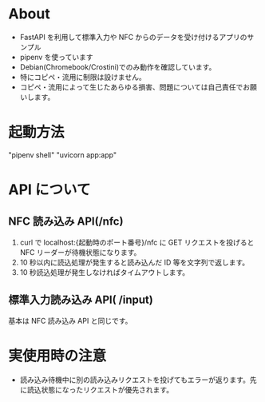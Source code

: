 # About

-   FastAPI を利用して標準入力や NFC からのデータを受け付けるアプリのサンプル
-   pipenv を使っています
-   Debian(Chromebook/Crostini)でのみ動作を確認しています。
-   特にコピペ・流用に制限は設けません。
-   コピペ・流用によって生じたあらゆる損害、問題については自己責任でお願いします。

# 起動方法

"pipenv shell"
"uvicorn app:app"

# API について

## NFC 読み込み API(/nfc)

1. curl で localhost:{起動時のポート番号}/nfc に GET リクエストを投げると NFC リーダーが待機状態になります。
2. 10 秒以内に読込処理が発生すると読み込んだ ID 等を文字列で返します。
3. 10 秒読込処理が発生しなければタイムアウトします。

## 標準入力読み込み API( /input)

基本は NFC 読み込み API と同じです。

# 実使用時の注意

-   読み込み待機中に別の読み込みリクエストを投げてもエラーが返ります。先に読込状態になったリクエストが優先されます。

